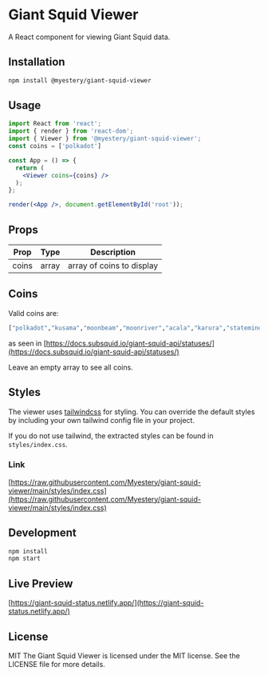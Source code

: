 <!-- simple readme for a react library -->
# Giant Squid Viewer

A React component for viewing Giant Squid data.

## Installation

```bash
npm install @myestery/giant-squid-viewer
```

## Usage

```jsx
import React from 'react';
import { render } from 'react-dom';
import { Viewer } from '@myestery/giant-squid-viewer';
const coins = ['polkadot']

const App = () => {
  return (
    <Viewer coins={coins} />
  );
};

render(<App />, document.getElementById('root'));
```

## Props

| Prop | Type | Description |
| --- | --- | --- |
| coins | array | array of coins to display |

## Coins

Valid coins are:

```bash
["polkadot","kusama","moonbeam","moonriver","acala","karura","statemine","statemint","astar","shiden","shibuya","bifrost","khala","phala","calamari","gm","subsocial","efinity","rococo","interlay","hydraDX"]
```
as seen in [https://docs.subsquid.io/giant-squid-api/statuses/](https://docs.subsquid.io/giant-squid-api/statuses/)

Leave an empty array to see all coins.

## Styles

The viewer uses [tailwindcss](https://tailwindcss.com/) for styling. You can override the default styles by including your own tailwind config file in your project.

If you do not use tailwind, the extracted styles can be found in `styles/index.css`.

### Link
 
[https://raw.githubusercontent.com/Myestery/giant-squid-viewer/main/styles/index.css](https://raw.githubusercontent.com/Myestery/giant-squid-viewer/main/styles/index.css)


## Development

```bash
npm install
npm start
```

## Live Preview
[https://giant-squid-status.netlify.app/](https://giant-squid-status.netlify.app/)

## License

MIT
The Giant Squid Viewer is licensed under the MIT license. See the LICENSE file for more details.

